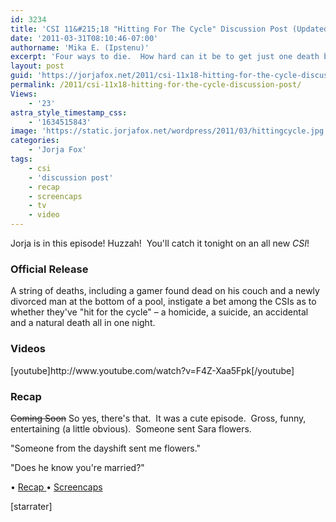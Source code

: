 ```yaml
---
id: 3234
title: 'CSI 11&#215;18 "Hitting For The Cycle" Discussion Post (Updated)'
date: '2011-03-31T08:10:46-07:00'
authorname: 'Mika E. (Ipstenu)'
excerpt: 'Four ways to die.  How hard can it be to get just one death by natural causes in Las Vegas? (Updated at 10:30pm ET)'
layout: post
guid: 'https://jorjafox.net/2011/csi-11x18-hitting-for-the-cycle-discussion-post/'
permalink: /2011/csi-11x18-hitting-for-the-cycle-discussion-post/
Views:
    - '23'
astra_style_timestamp_css:
    - '1634515843'
image: 'https://static.jorjafox.net/wordpress/2011/03/hittingcycle.jpg'
categories:
    - 'Jorja Fox'
tags:
    - csi
    - 'discussion post'
    - recap
    - screencaps
    - tv
    - video
---
```


Jorja is in this episode! Huzzah!  You'll catch it tonight on an all new _CSI_!
<h3>Official Release</h3>
A string of deaths, including a gamer found dead on his couch and a newly divorced man at the bottom of a pool, instigate a bet among the CSIs as to whether they've "hit for the cycle" – a homicide, a suicide, an accidental and a natural death all in one night.
<h3>Videos</h3>
[youtube]http://www.youtube.com/watch?v=F4Z-Xaa5Fpk[/youtube]
<h3>Recap</h3>
<del>Coming Soon</del> So yes, there's that.  It was a cute episode.  Gross, funny, entertaining (a little obvious).  Someone sent Sara flowers.

"Someone from the dayshift sent me flowers."

"Does he know you're married?"

• <a href="https://jorjafox.net/wiki/Hitting_for_the_Cycle">Recap
</a>• <a title="Screenshots" href="https://jorjafox.net/gallery/tv/csi/season11/hittingforthecycle/">Screencaps</a>
<a href="https://jorjafox.net/wiki/The_List"></a>

[starrater]
